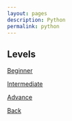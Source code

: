 ```yaml
---
layout: pages
description: Python
permalink: python
---
```


## Levels

[Beginner](/python_beginner)

[Intermediate](/python_intermediate)

[Advance](/python_advance)

[Back](/coding)
